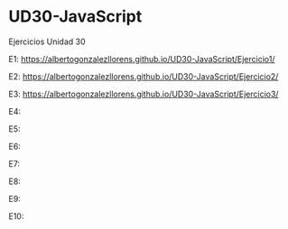 # UD30-JavaScript
Ejercicios Unidad 30

E1: https://albertogonzalezllorens.github.io/UD30-JavaScript/Ejercicio1/

E2: https://albertogonzalezllorens.github.io/UD30-JavaScript/Ejercicio2/

E3: https://albertogonzalezllorens.github.io/UD30-JavaScript/Ejercicio3/

E4: 

E5: 

E6: 

E7: 

E8: 

E9: 

E10: 
